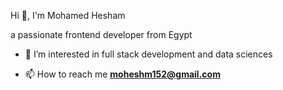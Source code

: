Hi 👋, I'm Mohamed Hesham 

a passionate frontend developer from Egypt

- 🌱 I’m interested in full stack development and data sciences

- 📫 How to reach me **moheshm152@gmail.com**
